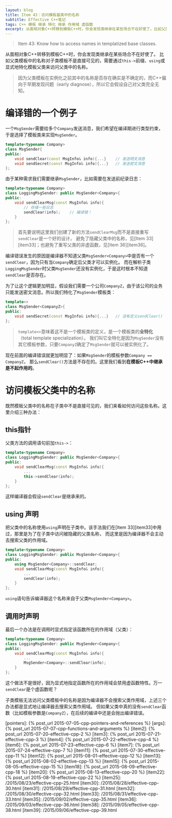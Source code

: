 ```yaml
---
layout: blog
title: Item 43：访问模板基类中的名称
subtitle: Effective C++笔记
tags: C++ 模板 继承 特化 继承 作用域 虚函数
excerpt: 从面相对象C++转移到模板C++时，你会发现类继承在某些场合不在好使了。比如父类模板中的名称对子类模板不是直接可见的，需要通过this->前缀、using或显式地特化模板父类来访问父类中的名称。
---
```


> Item 43: Know how to access names in templatized base classes.

从面相对象C++转移到模板C++时，你会发现类继承在某些场合不在好使了。
比如父类模板中的名称对子类模板不是直接可见的，需要通过`this->`前缀、`using`或显式地特化模板父类来访问父类中的名称。

> 因为父类模板在实例化之前其中的名称是否存在确实是不确定的，而C++偏向于早期发现问题（early diagnose），所以它会假设自己对父类完全无知。

<!--more-->

# 编译错的一个例子

一个`MsgSender`需要给多个`Company`发送消息，我们希望在编译期进行类型约束，于是选择了模板类来实现`MsgSender`。

```cpp
template<typename Company>
class MsgSender{
public:
    void sendClear(const MsgInfo& info){...}    // 发送明文消息
    void sendSecret(const MsgInfo& info){...}   // 发送密文消息
};
```

由于某种需求我们需要继承`MsgSender`，比如需要在发送前纪录日志：

```cpp
template<typename Company>
class LoggingMsgSender: public MsgSender<Company>{
public:
    void sendClearMsg(const MsgInfo& info){
        // 存储一些日志
        sendClear(info);    // 编译错！
    }
};
```

> 首先要说明这里我们创建了新的方法`sendClearMsg`而不是直接重写`sendClear`是一个好的设计，
> 避免了隐藏父类中的名称，见[Item 33][item33]；也避免了重写父类的非虚函数，见[Item 36][item36]。

编译错误发生的原因是编译器不知道父类`MsgSender<Company>`中是否有一个`sendClear`，因为只有当`Company`确定后父类才可以实例化。
而在解析子类`LoggingMsgSender`时父类`MsgSender`还没有实例化，于是这时根本不知道`sendClear`是否存在。

为了让这个逻辑更加明显，假设我们需要一个公司`CompanyZ`，由于该公司的业务只能发送密文消息。所以我们特化了`MsgSender`模板类：

```cpp
template<>
class MsgSender<CompanyZ>{
public:
    void sendSecret(const MsgInfo& info){...}   // 没有定义sendClear()
};
```

> `template<>`意味着这不是一个模板类的定义，是一个模板类的**全特化**（total template specialization）。
> 我们叫它全特化是因为`MsgSender`没有其它模板参数，只要`CompanyZ`确定了`MsgSender`就可以被实例化了。

现在前面的编译错误就更加明显了：如果`MsgSender`的模板参数`Company == CompanyZ`，
那么`sendClear()`方法是不存在的。这里我们看到**在模板C++中继承是不起作用的**。

# 访问模板父类中的名称

既然模板父类中的名称在子类中不是直接可见的，我们来看如何访问这些名称。这里介绍三种办法：

## this指针

父类方法的调用语句前加`this->`：

```cpp
template<typename Company>
class LoggingMsgSender: public MsgSender<Company>{
public:
    void sendClearMsg(const MsgInfo& info){
        ...
        this->sendClear(info);
    }
};
```

这样编译器会假设`sendClear`是继承来的。

## using 声明

把父类中的名称使用`using`声明在子类中。该手法我们在[Item 33][item33]中用过，那里是为了在子类中访问被隐藏的父类名称，
而这里是因为编译器不会主动去搜索父类的作用域。

```cpp
template<typename Company>
class LoggingMsgSender: public MsgSender<Company>{
public:
    using MsgSender<Company>::sendClear;  
    void sendClearMsg(const MsgInfo& info){
        ...
        sendClear(info);
    }
};
```

`using`语句告诉编译器这个名称来自于父类`MsgSender<Company>`。

## 调用时声明

最后一个办法是在调用时显式指定该函数所在的作用域（父类）：

```cpp
template<typename Company>
class LoggingMsgSender: public MsgSender<Company>{
public:
    void sendClearMsg(const MsgInfo& info){
        ...
        MsgSender<Company>::sendClear(info);
    }
};
```

这个做法不是很好，因为显式地指定函数所在的作用域会禁用虚函数特性。万一`sendClear`是个虚函数呢？

子类模板无法访问父类模板中的名称是因为编译器不会搜索父类作用域，上述三个办法都是显式地让编译器去搜索父类作用域。
但如果父类中真的没有`sendClear`函数（比如模板参数是`CompanyZ`），在后续的编译中还是会抛出编译错误。

[pointers]: {% post_url 2015-07-05-cpp-pointers-and-references %}
[args]: {% post_url 2015-07-07-cpp-functions-and-arguments %}
[item2]: {% post_url 2015-07-20-effective-cpp-2 %}
[item3]: {% post_url 2015-07-21-effective-cpp-3 %}
[item4]: {% post_url 2015-07-22-effective-cpp-4 %}
[item6]: {% post_url 2015-07-23-effective-cpp-6 %}
[item7]: {% post_url 2015-07-24-effective-cpp-7 %}
[item11]: {% post_url 2015-07-30-effective-cpp-11 %}
[item12]: {% post_url 2015-08-01-effective-cpp-12 %}
[item13]: {% post_url 2015-08-02-effective-cpp-13 %}
[item15]: {% post_url 2015-08-05-effective-cpp-15 %}
[item18]: {% post_url 2015-08-09-effective-cpp-18 %}
[item20]: {% post_url 2015-08-13-effective-cpp-20 %}
[item22]: {% post_url 2015-08-19-effective-cpp-22 %}
[item25]: /2015/08/23/effective-cpp-25.html
[item30]: /2015/08/28/effective-cpp-30.html
[item31]: /2015/08/29/effective-cpp-31.html
[item32]: /2015/08/30/effective-cpp-32.html
[item33]: /2015/08/31/effective-cpp-33.html
[item35]: /2015/09/02/effective-cpp-35.html
[item36]: /2015/09/03/effective-cpp-36.html
[item38]: /2015/09/05/effective-cpp-38.html
[item39]: /2015/09/06/effective-cpp-39.html
